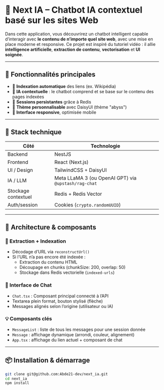 # 💬 Next   IA – Chatbot IA contextuel basé sur les sites Web

Dans cette application, vous découvrirez un chatbot intelligent capable d’interagir avec **le contenu de n’importe quel site web**, avec une mise en place moderne et responsive. Ce projet est inspiré du tutoriel vidéo : il allie **intelligence artificielle**, **extraction de contenu**, **vectorisation** et **UI soignée**.

---

## 🚀 Fonctionnalités principales

- 🔗 **Indexation automatique** des liens (ex. Wikipédia)
- 🧠 **IA contextuelle** : le chatbot comprend et se base sur le contenu des pages indexées
- 💾 **Sessions persistantes** grâce à Redis
- 🌙 **Thème personnalisable** avec DaisyUI (thème "abyss")
- 📱 **Interface responsive**, optimisée mobile

---

## 🧰 Stack technique

| Côté | Technologie |
|------|-------------|
| Backend | NestJS |
| Frontend | React (Next.js) |
| UI / Design | TailwindCSS + DaisyUI |
| IA / LLM | Meta LLaMA 3 (ou OpenAI GPT) via `@upstash/rag-chat` |
| Stockage contextuel | Redis + Redis Vector |
| Auth/session | Cookies (`crypto.randomUUID`) |

---

## 🧱 Architecture & composants

### 🧩 Extraction + Indexation
- Décodage d’URL via `reconstructUrl()`
- Si l’URL n’a pas encore été indexée :
  - Extraction du contenu HTML
  - Découpage en chunks (chunkSize: 200, overlap: 50)
  - Stockage dans Redis vectorielle (`indexed-urls`)

### 💬 Interface de Chat
- `Chat.tsx` : Composant principal connecté à l’API
- Textarea plein format, bouton stylisé (flèche)
- Messages alignés selon l’origine (utilisateur ou IA)

### 💡 Composants clés
- `MessageList` : liste de tous les messages pour une session donnée
- `Message` : affichage dynamique (arrondi, couleur, alignement)
- `App.tsx` : affichage du lien actuel + composant de chat

---

## 📦 Installation & démarrage

```bash
git clone git@github.com:Abde21-dev/next_ia.git
cd next_ia
npm install
